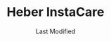---
layout: location-page
date: Last Modified
description: "Local COVID-19 testing is available at Heber InstaCare in Heber, Utah, USA."
permalink: "locations/utah/heber/heber-instacare/"
tags:
  - locations
  - utah
title: Heber InstaCare
uniqueName: heber-instacare
state: Utah
stateAbbr: UT
hood: "Heber"
address: "1485 S Highway 40 Ste G"
city: "Heber"
zip: "84032"
zipsNearby: "82930 82931 84001 84002 84003 84004 84006 84007 84010 84011 84054 84087 84013 84014 84017 84024 84020 84021 84027 84051 84073 84626 84628 84629 84025 84632 84633 84032 84526 84529 84033 84036 84061 84037 84040 84041 84005 84043 84045 84044 84047 84049 84645 84018 84050 84647 84648 84055 84057 84058 84059 84097 84060 84068 84098 84651 84042 84062 84601 84602 84603 84604 84605 84606 84065 84095 84096 84653 84101 84102 84103 84104 84105 84106 84107 84108 84109 84110 84111 84112 84113 84114 84115 84116 84117 84118 84119 84120 84121 84122 84123 84124 84125 84126 84127 84128 84129 84130 84131 84132 84133 84134 84136 84138 84139 84141 84143 84145 84147 84148 84150 84151 84152 84157 84158 84165 84170 84171 84180 84184 84189 84190 84199 84070 84090 84091 84092 84093 84094 84655 84660 84663 84664 84071 84539 84031 84072 84074 84082 84081 84084 84088 84144" 
mapUrl: "http://maps.apple.com/?q=Heber+InstaCare&address=1485+S+Highway+40+Ste+G,Heber,Utah,84032"
locationType: Drive-thru
phone: "435-657-4500"
website: "https://intermountainhealthcare.org/locations/garfield-memorial-hospital/"
onlineBooking: undefined
closed: undefined
closedUpdate: April 22nd, 2020
notes: "Requires phone screen."
days: Everyday
hours: 9AM-5PM
ctaMessage: Learn more
ctaUrl: "https://intermountainhealthcare.org/locations/garfield-memorial-hospital/"
---